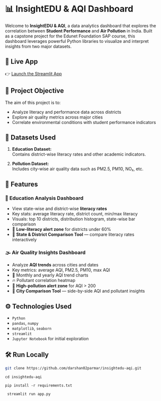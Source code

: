 # 📊 InsightEDU & AQI Dashboard

Welcome to **InsightEDU & AQI**, a data analytics dashboard that explores the correlation between **Student Performance** and **Air Pollution** in India. Built as a capstone project for the Edunet Foundation SAP course, this dashboard leverages powerful Python libraries to visualize and interpret insights from two major datasets.

## 🚀 Live App

👉 [Launch the Streamlit App](https://insightedu-aqi-fjpujpbyyxkzzpu8tvbhea.streamlit.app)

## 🧠 Project Objective

The aim of this project is to:
- Analyze literacy and performance data across districts
- Explore air quality metrics across major cities
- Correlate environmental conditions with student performance indicators

## 📂 Datasets Used

1. **Education Dataset:**  
   Contains district-wise literacy rates and other academic indicators.

2. **Pollution Dataset:**  
   Includes city-wise air quality data such as PM2.5, PM10, NO₂, etc.

## 📌 Features


### 📘 Education Analysis Dashboard
- View state-wise and district-wise **literacy rates**
- Key stats: average literacy rate, district count, min/max literacy
- Visuals: top 10 districts, distribution histogram, state-wise bar comparison
- 🚨 **Low-literacy alert zone** for districts under 60%
- 🧩 **State & District Comparison Tool** — compare literacy rates interactively

### 🌫️ Air Quality Insights Dashboard
- Analyze **AQI trends** across cities and dates
- Key metrics: average AQI, PM2.5, PM10, max AQI
- 📅 Monthly and yearly AQI trend charts
- 🔥 Pollutant correlation heatmap
- 🚨 **High-pollution alert zone** for AQI > 200
- 🧩 **City Comparison Tool** — side-by-side AQI and pollutant insights

## ⚙️ Technologies Used

- `Python`
- `pandas`, `numpy`
- `matplotlib`, `seaborn`
- `streamlit`
- `Jupyter Notebook` for initial exploration

## 🛠 Run Locally

```bash
git clone https://github.com/darshan02parmar/insightedu-aqi.git
```
```
cd insightedu-aqi
```
```
pip install -r requirements.txt
```
```
 streamlit run app.py
```
